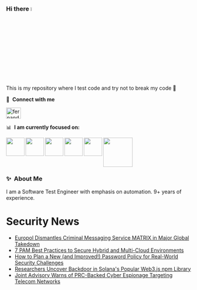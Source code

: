 ### Hi there <a href="https://www.gautamkrishnar.com/"><img src="https://media.giphy.com/media/hvRJCLFzcasrR4ia7z/giphy.gif" width="5%"></a>
This is my repository where I test code and try not to break my code :rofl:

🔗 &nbsp;**Connect with me**
<p align="left">
<a href="https://linkedin.com/in/fernandorlcruz" target="blank"><img align="center" src="https://raw.githubusercontent.com/rahuldkjain/github-profile-readme-generator/master/src/images/icons/Social/linked-in-alt.svg" alt="fernando cruz" height="30" width="40" /></a>
  
📊 &nbsp;**I am currently focused on:**

<img align="left" width='50' height='50' src="https://cdn.jsdelivr.net/gh/devicons/devicon/icons/python/python-original-wordmark.svg" />
<img align="left" width='50' height='50' src="https://cdn.jsdelivr.net/gh/devicons/devicon/icons/csharp/csharp-original.svg" />
<img align="left" width='50' height='50' src="https://cdn.jsdelivr.net/gh/devicons/devicon/icons/jenkins/jenkins-original.svg" />
<img align="left" width='50' height='50' src="https://specflow.org/wp-content/uploads/2021/05/SpecFlow-Icon.png" />
<img align="left" width='50' height='50' src="https://www.svgrepo.com/show/306098/githubactions.svg" />
<img width='80' height='80' src="https://cdn2.vectorstock.com/i/1000x1000/64/81/security-testing-concept-icon-safety-audit-key-vector-29166481.jpg" />
          
          
  
### ✨&nbsp; About Me

I am a Software Test Engineer with emphasis on automation. 9+ years of experience.

# Security News
<!-- BLOG-POST-LIST:START -->
- [Europol Dismantles Criminal Messaging Service MATRIX in Major Global Takedown](https://thehackernews.com/2024/12/europol-dismantles-criminal-messaging.html)
- [7 PAM Best Practices to Secure Hybrid and Multi-Cloud Environments](https://thehackernews.com/2024/12/7-pam-best-practices-to-secure-hybrid.html)
- [How to Plan a New &lpar;and Improved!&rpar; Password Policy for Real-World Security Challenges](https://thehackernews.com/2024/12/how-to-plan-new-and-improved-password.html)
- [Researchers Uncover Backdoor in Solana&#39;s Popular Web3.js npm Library](https://thehackernews.com/2024/12/researchers-uncover-backdoor-in-solanas.html)
- [Joint Advisory Warns of PRC-Backed Cyber Espionage Targeting Telecom Networks](https://thehackernews.com/2024/12/joint-advisory-warns-of-prc-backed.html)
<!-- BLOG-POST-LIST:END -->
